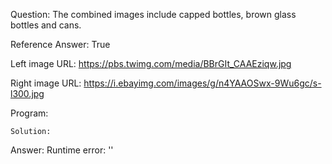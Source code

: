 Question: The combined images include capped bottles, brown glass bottles and cans.

Reference Answer: True

Left image URL: https://pbs.twimg.com/media/BBrGIt_CAAEziqw.jpg

Right image URL: https://i.ebayimg.com/images/g/n4YAAOSwx-9Wu6gc/s-l300.jpg

Program:

```
Solution:
```
Answer: Runtime error: ''

